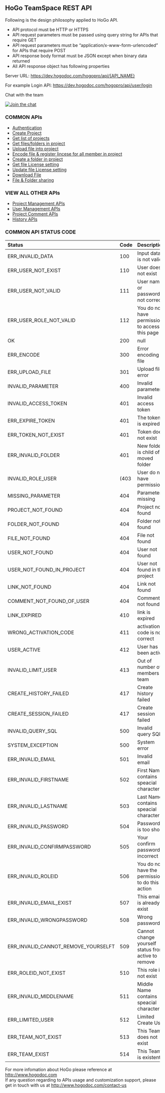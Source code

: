## HoGo TeamSpace REST API


Following is the design philosophy applied to HoGo API.
* API protocol must be HTTP or HTTPS
* API request parameters must be passed using query string for APIs that require GET
* API request parameters must be “application/x-www-form-urlencoded” for APIs that require POST
* API response body format must be JSON except when binary data returned
* All API response object has following properties


Server URL: https://dev.hogodoc.com/hogopro/api/{API_NAME}

For example Login API: https://dev.hogodoc.com/hogopro/api/user/login

Chat with the team
<p><a href="https://gitter.im/hogodev/api" target="_blank"><img src="https://camo.githubusercontent.com/da2edb525cde1455a622c58c0effc3a90b9a181c/68747470733a2f2f6261646765732e6769747465722e696d2f4a6f696e253230436861742e737667" alt="Join the chat" data-canonical-src="https://badges.gitter.im/Join%20Chat.svg" style="max-width:100%;"></a></p>

### COMMON APIs 

<ul>
<li> 
  <a href="https://github.com/hogodev/api/blob/master/teamspace/Authentication.md#authentication-api" target="_blank">       Authentication
  </a>
</li>

<li> 
  <a href="https://github.com/hogodev/api/blob/master/teamspace/ProjectManagement.md#create-project" target="_blank">
  Create Project
  </a>
</li>

<li> 
  <a href="https://github.com/hogodev/api/blob/master/teamspace/ProjectManagement.md#get-project-list" target="_blank">
  Get list of projects
  </a>
</li>

<li> 
  <a href="https://github.com/hogodev/api/blob/master/teamspace/ProjectManagement.md#get-filesfolders-in-projectfolder" target="_blank">
  Get files/folders in project
  </a>
</li>

<li> 
  <a href="https://github.com/hogodev/api/blob/master/teamspace/ProjectManagement.md#upload-files" target="_blank">
  Upload file into project
  </a>
</li>

<li> 
  <a href="https://github.com/hogodev/api/blob/master/teamspace/ProjectManagement.md#encode--register-license" target="_blank">
  Encode file & register lincese for all member in project
  </a>
</li>

<li> 
  <a href="https://github.com/hogodev/api/blob/master/teamspace/ProjectManagement.md#create-folder" target="_blank">
  Create a folder in project
  </a>
</li>

<li> 
  <a href="https://github.com/hogodev/api/blob/master/teamspace/Project_RegisterLicense.md#get-license-info" target="_blank">
  Get file License setting
  </a>
</li>

<li> 
  <a href="https://github.com/hogodev/api/blob/master/teamspace/Project_RegisterLicense.md#license-update" target="_blank">
  Update file License setting
  </a>
</li>

<li> 
  <a href="https://github.com/hogodev/api/blob/master/teamspace/ProjectManagement.md#download-file" target="_blank">
  Download File
  </a>
</li>

<li> 
  <a href="https://github.com/hogodev/api/blob/master/teamspace/Project_ShareFile.md#filefolder-sharing-apis" target="_blank">
  File & Folder sharing
  </a>
</li>


</ul>

### VIEW ALL OTHER APIs 
<ul>

<li> 
  <a href="https://github.com/hogodev/api/blob/master/teamspace/ProjectManagement.md#create-folder" target="_blank">
  Project Management APIs
  </a>
</li>

<li> 
  <a href="https://github.com/hogodev/api/blob/master/teamspace/UserManagement.md#user-management-api" target="_blank">
  User Management APIs
  </a>
</li>

<li> 
  <a href="https://github.com/hogodev/api/blob/master/teamspace/Project_Comment.md#create-comment" target="_blank">
  Project Comment APIs
  </a>
</li>

<li> 
  <a href="https://github.com/hogodev/api/blob/master/teamspace/History.md#history-api" target="_blank">
  History APIs
  </a>
</li>

</ul>

### COMMON API STATUS CODE


| Status | Code | Description |
|:---|:---|:---|
| ERR_INVALID_DATA | 100 | Input data is not valid |
| ERR_USER_NOT_EXIST| 110 | User does not exist |     
| ERR_USER_NOT_VALID | 111 | User name or password is not correct |
| ERR_USER_ROLE_NOT_VALID | 112 | You do not have permission to access this page | 
| OK | 200 |  null | 
| ERR_ENCODE | 300 | Error encoding file | 
| ERR_UPLOAD_FILE | 301 | Upload file error |     
| INVALID_PARAMETER | 400 | Invalid parameter |
| INVALID_ACCESS_TOKEN |  401 | Invalid access token |
| ERR_EXPIRE_TOKEN | 401 | The token is expired | 
| ERR_TOKEN_NOT_EXIST | 401 | Token does not exist |
| ERR_INVALID_FOLDER | 401 | New folder is child of moved folder |
| INVALID_ROLE_USER | (403 | User do not have permission |
| MISSING_PARAMETER | 404 | Parameter missing |    
| PROJECT_NOT_FOUND | 404 | Project not found |
| FOLDER_NOT_FOUND | 404 | Folder not found |
| FILE_NOT_FOUND | 404 | File not found |
| USER_NOT_FOUND | 404 | User not found |
| USER_NOT_FOUND_IN_PROJECT | 404 | User not found in the project |
| LINK_NOT_FOUND | 404 | Link not found |
| COMMENT_NOT_FOUND_OF_USER | 404 | Comment not found |
| LINK_EXPIRED | 410 | link is expired |
| WRONG_ACTIVATION_CODE | 411 | activation code is not correct |
| USER_ACTIVE | 412 | User has been active |
| INVALID_LIMIT_USER | 413 | Out of number of members in team |
| CREATE_HISTORY_FAILED  | 417 | Create history failed |
| CREATE_SESSION_FAILED  | 417 | Create session failed |
| INVALID_QUERY_SQL | 500 | Invalid query SQL |
| SYSTEM_EXCEPTION | 500 | System error |
| ERR_INVALID_EMAIL  | 501 | Invalid email |
| ERR_INVALID_FIRSTNAME | 502 | First Name contains speacial character |
| ERR_INVALID_LASTNAME | 503 | Last Name contains speacial character |
| ERR_INVALID_PASSWORD | 504 | Password is too short |
| ERR_INVALID_CONFIRMPASSWORD | 505 | Your confirm password is incorrect |
| ERR_INVALID_ROLEID | 506 | You do not have the permission to do this action |
| ERR_INVALID_EMAIL_EXIST | 507 | This email is already exist |
| ERR_INVALID_WRONGPASSWORD | 508 | Wrong password |
| ERR_INVALID_CANNOT_REMOVE_YOURSELFT | 509 | Cannot change yourself status from active to remove |
| ERR_ROLEID_NOT_EXIST | 510 | This role is not exist |
| ERR_INVALID_MIDDLENAME | 511 | Middle Name contains speacial character |
| ERR_LIMITED_USER  | 512 | Limited Create User |
| ERR_TEAM_NOT_EXIST | 513 | This Team does not exist |
| ERR_TEAM_EXIST | 514 | This Team is existent |



For more infomation about HoGo please reference at http://www.hogodoc.com <br/>
If any question regarding to APIs usage and customization support, please get in touch with us at http://www.hogodoc.com/contact-us
